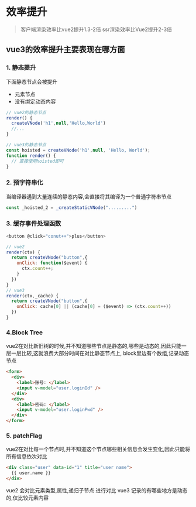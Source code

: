 # 效率提升

> 客户端渲染效率比vue2提升1.3-2倍
> ssr渲染效率比Vue2提升2-3倍

## vue3的效率提升主要表现在哪方面

### 1. 静态提升

下面静态节点会被提升
- 元素节点
- 没有绑定动态内容

```js
// vue2的静态节点
render() {
  createVNode('h1',null,'Hello,World')
  //...
}

// vue3的静态节点
const hoisted = createVNode('h1',null, 'Hello, World');
function render() {
  // 直接使用hoisted即可
}
```

### 2. 预字符串化
当编译器遇到大量连续的静态内容,会直接将其编译为一个普通字符串节点

```js
const _hoisted_2 = _createStaticVNode(".........")

```


### 3. 缓存事件处理函数

```js
<button @click="conut++">plus</button>
```
```js
// vue2
render(ctx) {
  return createVNode("button",{
    onClick: function($event) {
      ctx.count++;
    }
  })
}
// vue3
render(ctx,_cache) {
  return createVNode("button",{
    onClick: cache[0] || (cache[0] = ($event) => (ctx.count++))
  })
}
```

### 4.Block Tree

vue2在对比新旧树的时候,并不知道哪些节点是静态的,哪些是动态的,因此只能一层一层比较,这就浪费大部分时间在对比静态节点上,
block里边有个数组,记录动态节点

```html
<form>
  <div>
    <label>账号: </label>
    <input v-model="user.loginId" />
  </div>
  <div>
    <label>密码: </label>
    <input v-model="user.loginPwd" /> 
  </div>
</form>
```
### 5. patchFlag

vue2在对比每一个节点时,并不知道这个节点哪些相关信息会发生变化,因此只能将所有信息依次对比

```html
<div class="user" data-id="1" title="user name">
  {{ user.name }}
</div>

```

vue2 会对比元素类型,属性,递归子节点 进行对比
vue3 记录的有哪些地方是动态的,仅比较元素内容
